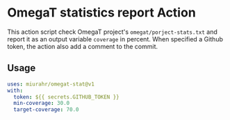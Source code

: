 # OmegaT statistics report Action

This action script check OmegaT project's `omegat/porject-stats.txt` and report it
as an output variable `coverage` in percent.
When specified a Github token, the action also add a comment to the commit.

## Usage

```yaml
uses: miurahr/omegat-stat@v1
with:
  token: ${{ secrets.GITHUB_TOKEN }}
  min-coverage: 30.0
  target-coverage: 70.0
```
